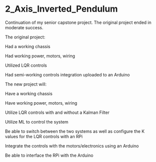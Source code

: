 # 2_Axis_Inverted_Pendulum

Continuation of my senior capstone project. The original project ended in moderate success.

The original project: 

  Had a working chassis

  Had working power, motors, wiring

  Utilized LQR controls
  
  Had semi-working controls integration uploaded to an Arduino

The new project will:

  Have a working chassis
  
  Have working power, motors, wiring
  
  Utilize LQR controls with and without a Kalman Filter 
  
  Utilize ML to control the system
  
  Be able to switch between the two systems as well as configure the K values for the LQR controls with an RPi
  
  Integrate the controls with the motors/electronics using an Arduino
  
  Be able to interface the RPi with the Arduino
  

  
